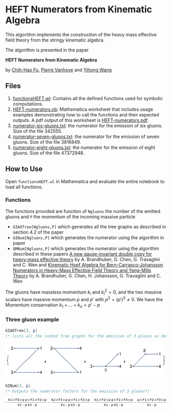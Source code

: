 # HEFT Numerators from Kinematic  Algebra

This algorithm implements the construction of the heavy mass effective field theory from the stringy kinematic algebra.

The algorithm is presented in the paper

**HEFT Numerators from Kinematic  Algebra**

by [Chih-Hao Fu](https://orcid.org/0009-0006-0341-7102), [Pierre Vanhove](https://pierrevanhove.github.io) and [Yihong Wang](https://inspirehep.net/authors/1509995?ui-citation-summary=true)


## Files

1. [functionsHEFT.wl](functionsHEFT.wl): Contains all the defined functions used for symbolic computations.
2. [HEFT-numerators.nb](HEFT-numerators.nb): Mathematica worksheet that includes usage examples demonstrating how to call the functions and their expected outputs. A pdf output of this worksheet is [HEFT-numerators.pdf](HEFT-numerators.pdf)
3.  [numerator-six-gluons.txt](numerator-six-gluons.txt): the numerator for the emission of six gluons. Size of the file 342555.
4.  [numerator-seven-gluons.txt](numerator-seven-gluons.txt): the numerator for the emission of seven gluons. Size of the file 3816849.
3. [numerator-eight-gluons.txt](numerator-eight-gluons.txt): the numerator for the emission of eight gluons. Size of the file 47372948.

## How to Use

Open `functionsHEFT.wl` in Mathematica and evaluate the entire notebook to load all functions.

### Functions

The functions provided are function of `Ngluons` the number of the emitted gluons and `P` the momentum of the incoming massive particle

* `GIAOTree[Ngluons,P]` which generates all the tree graphs  as described in section 4.2 of the paper
* `GINum[Ngluons,P]` which generates the numerator  using the algorithm in paper 
* `QMNum[Ngluons,P]`  which generates the numerator  using the algorithm described in these papers [A new gauge-invariant double copy for heavy-mass effective theory](http://arxiv.org/abs/2104.11206) by A. Brandhuber, G. Chen, G. Travaglini and C. Wen  and [Kinematic Hopf Algebra for Bern-Carrasco-Johansson Numerators in  Heavy-Mass Effective Field Theory and Yang-Mills Theory](http://arxiv.org/abs/2111.15649) by A. Brandhuber, G. Chen, H. Johansson, G. Travaglini and C. Wen 

The  gluons have massless momentum $k_i$ and $k_i^2=0$, and the two massive scalars have massive momentum $p$ and $p'$ with $p^2=(p')^2\neq0$.
We have the Momentum conservation $k_1+...+k_n= p'-p$

### Three gluon example


```mathematica
GIAOTree[3, p]
(* lists all the rooted tree graphs for the emission of 3 gluons as described in section 4.2 *)
```
<center>
<img src="3gluonsGraphs.png" alt="Graphs for the 3 gluons case" width="500"/>
</center>

```mathematica
GINum[3, p]
(* Outputs the numerator factors for the emission of 3 gluons*)
```

<center>
<img src="3gluonsNumerator.png" alt="Numerators for the 3 gluons case" width="600"/>
</cente>
